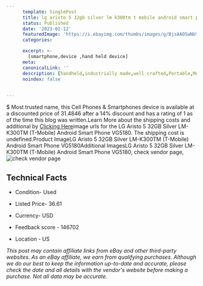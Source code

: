 ```yaml
---
      template: SinglePost
      title: lg aristo 5 32gb silver lm k300tm t mobile android smart phone vg5180
      status: Published
      date: '2023-02-12'
      featuredImage: 'https://i.ebayimg.com/thumbs/images/g/BjsAAOSwNUtjyGoE/s-l225.jpg'
      categories: 

      excerpt: >-
        [smartphone,device ,hand held device]
      meta:
      canonicalLink: ''
      description: [handheld,industrially made,well crafted,Portable,Mobile,Compact,Convenient,Lightweight,Maneuverable,Man-portable,Miniature,Carriable,Hand-held,Light,Holdable,Transportable,Mobile device,Pocket-sized,On-the-go,Wireless,Cordless,Compact size,Convenient size, smartphone,device ,hand held device]
      noindex: false

        
---
```

$
    Most trusted name, this Cell Phones & Smartphones device is available at a discounted price of 31.4846 after a 14% discount and has a rating of 1 as of the time this blog was written.Learn More about the shipping costs and additional by [Clicking Here](https://www.ebay.com/itm/304775127185?hash=item46f6036091%3Ag%3ABjsAAOSwNUtjyGoE&mkevt=1&mkcid=1&mkrid=711-53200-19255-0&campid=%253CePNCampaignId%253E&customid=%253CreferenceId%253E&toolid=10049)image urls for the LG Aristo 5 32GB Silver LM-K300TM (T-Mobile) Android Smart Phone VG5180. The shipping cost is undefined.Product ImageLG Aristo 5 32GB Silver LM-K300TM (T-Mobile) Android Smart Phone VG5180Additional ImagesLG Aristo 5 32GB Silver LM-K300TM (T-Mobile) Android Smart Phone VG5180, check vendor page, ![check vendor page](https://origin-galleryplus.ebayimg.com/ws/web/304775127185_2_0_1/225x225.jpg,https://origin-galleryplus.ebayimg.com/ws/web/304775127185_3_0_1/225x225.jpg,https://origin-galleryplus.ebayimg.com/ws/web/304775127185_4_0_1/225x225.jpg,https://origin-galleryplus.ebayimg.com/ws/web/304775127185_5_0_1/225x225.jpg,https://origin-galleryplus.ebayimg.com/ws/web/304775127185_6_0_1/225x225.jpg,https://origin-galleryplus.ebayimg.com/ws/web/304775127185_7_0_1/225x225.jpg,https://origin-galleryplus.ebayimg.com/ws/web/304775127185_8_0_1/225x225.jpg,https://origin-galleryplus.ebayimg.com/ws/web/304775127185_9_0_1/225x225.jpg)
    
    

 ## Technical Facts 



     
      

 - Condition- Used 


      

 - Listed Price- 36.61 


      

 - Currency- USD 


      

 - Feedback score - 146702 


      

 - Location - US 


      
      

 *_This post may contain affiliate links from eBay and other third-party websites. As an eBay affiliate, we earn from qualifying purchases. Although we do our best to keep the information up-to-date and accurate, please check the date and all details with the vendor's website before making a purchase. Not all data may be accurate._*



    
    
    
    
    